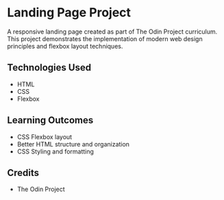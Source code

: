 # Landing Page Project
A responsive landing page created as part of The Odin Project curriculum. This project demonstrates the implementation of modern web design principles and flexbox layout techniques.

## Technologies Used
- HTML
- CSS
- Flexbox

## Learning Outcomes
- CSS Flexbox layout
- Better HTML structure and organization
- CSS Styling and formatting

## Credits
- The Odin Project